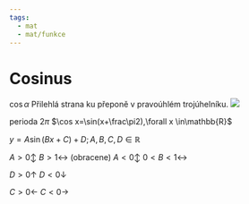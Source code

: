 ```yaml
---
tags:
  - mat
  - mat/funkce
---
```

# Cosinus
$\cos \alpha$
Přilehlá strana ku přeponě v pravoúhlém trojúhelníku.
![](Pasted%20image%2020230216111614.png)

perioda $2\pi$
$\cos x=\sin(x+\frac\pi2),\forall x \in\mathbb{R}$

$y=A\sin(Bx+C)+D; A,B,C,D\in\mathbb{R}$

$A>0\updownarrow$ $B>1\leftrightarrow$ (obracene)
$A<0\updownarrow$ $0<B<1 \leftrightarrow$

$D>0 \uparrow$
$D<0\downarrow$

$C>0\leftarrow$
$C<0\rightarrow$

